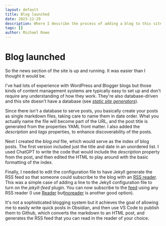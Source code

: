 ```yaml
---
layout: default
title: Blog launched
date: 2023-12-29
description: Where I describe the process of adding a blog to this site.
tags: []
author: Michael Rowe
---
```


# Blog launched

So the news section of the site is up and running. It was easier than I thought it would be.

I've had lots of experience with WordPress and Blogger blogs but those kinds of content management systems are typically easy to set up and don't require any understanding of how they work. They're also database-driven and this site doesn't have a database (see *[static site generators](https://www.wikiwand.com/en/Static_site_generator)*).

Since there isn't a database to serve posts, you basically create your posts as single markdown files, taking care to name them in date order. What you actually name the file will become part of the URL, and the post title is generated from the properties YAML front matter. I also added the *description* and *tags* properties, to enhance discoverability of the posts.

Next I created the *blog.md* file, which would serve as the index of blog posts. The first version included just the title and date in an unordered list. I used ChatGPT to write the code that would include the *description* property from the post, and then edited the HTML to play around with the basic formatting of the index.

Finally, I needed to edit the configuration file to have Jekyll generate the RSS feed so that someone could subscribe to the blog with an [RSS reader](https://www.wikiwand.com/en/Rss_reader). This was a simple case of adding a line to the Jekyll configuration file to turn on the *jekyll-feed* plugin. You can now subscribe to the [feed](https://michael-rowe.github.io/ai-in-hpe/feed.xml) using any RSS reader (I use [Reader](https://readwise.io/read) but[Inoreader](https://www.inoreader.com/) is another good option).

It's not a sophisticated blogging system but it achieves the goal of allowing me to easily write quick posts in Obsidian, and then use VS Code to publish them to Github, which converts the markdown to an HTML post, and generates the RSS feed that you can read in the reader of your choice.